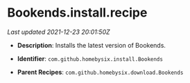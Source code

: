 # Bookends.install.recipe

_Last updated 2021-12-23 20:01:50Z_

- **Description**: Installs the latest version of Bookends.

- **Identifier**: `com.github.homebysix.install.Bookends`

- **Parent Recipes**: `com.github.homebysix.download.Bookends`
